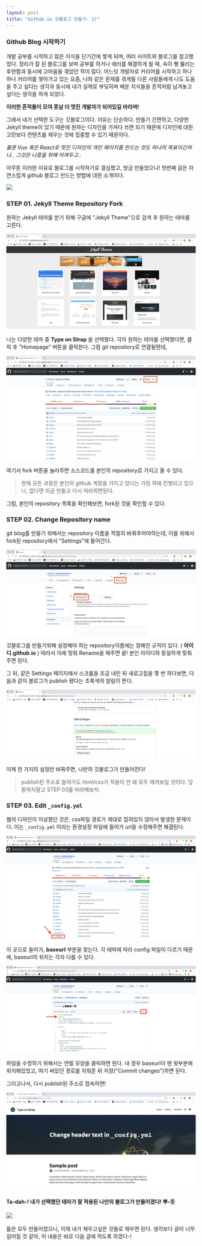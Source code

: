 ```yaml
---
layout: post
title: "Github.io 깃블로그 만들기- 1)"
---
```


###  Github Blog 시작하기

개발 공부를 시작하고 많은 지식을 단기간에 쌓게 되며, 여러 사이트와 블로그를 참고했었다. 정리가 잘 된 블로그를 보며 공부를 하거나 에러를 해결하게 될 때, 속이 뻥 뚫리는 후련함과 동시에 고마움을 겪었던 적이 많다. 어느덧 개발자로 커리어를 시작하고 하나하나 커리어를 쌓아가고 있는 요즘, 나와 같은 문제를 겪게될 다른 사람들에게 나도 도움을 주고 싶다는 생각과 동시에 내가 실제로 부딪히며 배운 지식들을 흔적처럼 남겨놓고 싶다는 생각을 하게 되었다. 

<strong>이러한 흔적들이 모여 훗날 더 멋진 개발자가 되어있길 바라며! </strong>

그래서 내가 선택한 도구는 깃블로그이다. 이유는 단순하다. 만들기 간편하고, 다양한 Jekyll theme이 있기 때문에 원하는 디자인을 가져다 쓰면 되기 때문에 디자인에 대한 고민보다 컨텐츠를 채우는 것에 집중할 수 있기 때문이다. 

*물론 Vue 혹은 React로 멋진 디자인의 개인 페이지를 만드는 것도 하나의 목표이긴하나.. 그것은 나중을 위해 아껴두고..*

아무튼 이러한 이유로 블로그를 시작하기로 결심했고, 방금 만들었으니! 첫번째 글은 자연스럽게 github 블로그 만드는 방법에 대한 소개이다.

![](https://media.giphy.com/media/4nfa3HlyeEef6/giphy.gif)



### STEP 01. Jekyll Theme Repository Fork 

원하는 Jekyll 테마를 받기 위해 구글에 "Jekyll Theme"으로 검색 후 원하는 테마를 고른다. 

![image-20190807195538574](/assets/img/images/jekyll.png)

나는 다양한 테마 중 **Type on Strap** 을 선택했다. 각자 원하는 테마를 선택했다면, 클릭 후 "Homepage" 버튼을 클릭한다. 그럼 git repository로 연결될텐데, 

![image-20190807200235978](/assets/img/images/git-repository-fork.png)

여기서 fork 버튼을 눌러주면 소스코드를 본인의 repository로 가지고 올 수 있다. 

> 현재 모든 과정은 본인의 github 계정을 가지고 있다는 가정 하에 진행되고 있으니, 없다면 지금 만들고 다시 따라하면된다.

그럼, 본인의 repository 목록을 확인해보면, fork된 것을 확인할 수 있다. 





### STEP 02. Change Repository name

git blog를 만들기 위해서는 repository 이름을 적절히 바꿔주어야하는데, 이를 위해서 fork된 repository에서 "Settings"에 들어간다. 

![gihub-repname](/assets/img/images/gihub-repname.png)

깃블로그를 만들기위해 설정해야 하는 repository이름에는 정해진 규칙이 있다. ( **아이디.github.io** ) 따라서 이에 맞춰 Rename을 해주면 끝! 본인 아이디와 동일하게 맞춰주면 된다. 

 그 뒤, 같은 Settings 페이지에서 스크롤을 조금 내린 뒤 새로고침을 몇 번 하다보면, 다음과 같이 블로그가 publish 됐다는 초록색의 알림이 뜬다. 

![gitblog-ready](/assets/img/images/gitblog-ready.png)

이제 한 가지의 설정만 바꿔주면, 나만의 깃블로그가 만들어진다! 

> publish된 주소로 들어가도 html/css가 적용이 안 돼 모두 깨져보일 것이다. 당황하지말고 STEP 03를 따라해보자. 





### STEP 03. Edit <code>_config.yml</code>

웹의 디자인이 이상했던 것은, css파일 경로가 제대로 잡혀있지 않아서 발생한 문제이다. 이는 <code>_config.yml</code> 이라는 환경설정 파일에 들어가 url을 수정해주면 해결된다. 

![config-loc](/assets/img/images/config-loc.png)

이 곳으로 들어가, **baseurl** 부분을 찾는다. 각 테마에 따라 config 파일이 다르기 때문에, baseurl의 위치는 각자 다를 수 있다. 

![config-edit](/assets/img/images/config-edit.png)

파일을 수정하기 위해서는 연필 모양을 클릭하면 된다. 내 경우 baseurl이 맨 윗부분에 위치해있었고, 여기 써있던 경로를 지워준 뒤 저장("Commit changes")하면 된다. 



그리고나서, 다시 publish된 주소로 접속하면! 

![theme-screenshot](/assets/img/images/theme-screenshot.png)

#### Ta-dah-! 내가 선택했던 테마가 잘 적용된 나만의 블로그가 만들어졌다! 뿌-듯

![](https://media.giphy.com/media/OcZp0maz6ALok/giphy.gif)



틀은 모두 만들어졌으니, 이제 내가 채우고싶은 것들로 채우면 된다. 생각보다 글이 너무 길어질 것 같아, 이 내용은 바로 다음 글에 적도록 하겠다-! 




